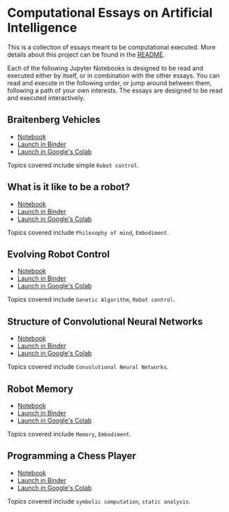 # Computational Essays on Artificial Intelligence

This is a collection of essays meant to be computational executed. More details about this project can be found in the [README](./README.md).

Each of the following Jupyter Notebooks is designed to be read and executed either by itself, or in combination with the other essays. You can read and execute in the following order, or jump around between them, following a path of your own interests. The essays are designed to be read and executed interactively.

## Braitenberg Vehicles

* [Notebook](https://nbviewer.jupyter.org/github/ArtificialIntelligenceToolkit/aitk/blob/master/notebooks/Braitenberg_Vehicles.ipynb) 
* [Launch in Binder](https://mybinder.org/v2/gh/ArtificialIntelligenceToolkit/aitk/HEAD?filepath=notebooks/Braitenberg_Vehicles.ipynb)
* [Launch in Google's Colab](https://colab.research.google.com/github/ArtificialIntelligenceToolkit/aitk/blob/master/notebooks/Braitenberg_Vehicles.ipynb)

Topics covered include simple `Robot control`.

## What is it like to be a robot?

* [Notebook](https://nbviewer.jupyter.org/github/ArtificialIntelligenceToolkit/aitk/blob/master/notebooks/To_be_a_robot.ipynb)
* [Launch in Binder](https://mybinder.org/v2/gh/ArtificialIntelligenceToolkit/aitk/HEAD?filepath=notebooks/To_be_a_robot.ipyn)
* [Launch in Google's Colab](https://colab.research.google.com/github/ArtificialIntelligenceToolkit/aitk/blob/master/notebooks/To_be_a_robot.ipyn)

Topics covered include `Philosophy of mind`, `Embodiment`.

## Evolving Robot Control

* [Notebook](https://nbviewer.jupyter.org/github/ArtificialIntelligenceToolkit/aitk/blob/master/notebooks/EvolvingRobotControl.ipynb)
* [Launch in Binder](https://mybinder.org/v2/gh/ArtificialIntelligenceToolkit/aitk/HEAD?filepath=notebooks/EvolvingRobotControl.ipynb)
* [Launch in Google's Colab](https://colab.research.google.com/github/ArtificialIntelligenceToolkit/aitk/blob/master/notebooks/EvolvingRobotControl.ipynb)

Topics covered include `Genetic Algorithm`, `Robot control`.

## Structure of Convolutional Neural Networks

* [Notebook](https://nbviewer.jupyter.org/github/ArtificialIntelligenceToolkit/aitk/blob/master/notebooks/Structure_of_Convolutional_Neural_Networks.ipynb)
* [Launch in Binder](https://mybinder.org/v2/gh/ArtificialIntelligenceToolkit/aitk/HEAD?filepath=notebooks/Structure_of_Convolutional_Neural_Networks.ipynb)
* [Launch in Google's Colab](https://colab.research.google.com/github/ArtificialIntelligenceToolkit/aitk/blob/master/notebooks/Structure_of_Convolutional_Neural_Networks.ipynb)

Topics covered include `Convolutional Neural Networks`.

## Robot Memory

* [Notebook](https://nbviewer.jupyter.org/github/ArtificialIntelligenceToolkit/aitk/blob/master/notebooks/Robot_Memory.ipynb)
* [Launch in Binder](https://mybinder.org/v2/gh/ArtificialIntelligenceToolkit/aitk/HEAD?filepath=notebooks/Robot_Memory.ipynb)
* [Launch in Google's Colab](https://colab.research.google.com/github/ArtificialIntelligenceToolkit/aitk/blob/master/notebooks/Robot_Memory.ipynb)

Topics covered include `Memory`, `Embodiment`.

## Programming a Chess Player

* [Notebook](https://nbviewer.jupyter.org/github/ArtificialIntelligenceToolkit/aitk/blob/master/notebooks/Programming_a_Chess_Player.ipynb)
* [Launch in Binder](https://mybinder.org/v2/gh/ArtificialIntelligenceToolkit/aitk/HEAD?filepath=notebooks/Programming_a_Chess_Player.ipynb)
* [Launch in Google's Colab](https://colab.research.google.com/github/ArtificialIntelligenceToolkit/aitk/blob/master/notebooks/Programming_a_Chess_Player.ipynb)

Topics covered include `symbolic computation`, `static analysis`.

